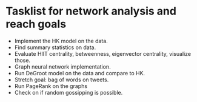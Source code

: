 # Tasklist for network analysis and reach goals 

- Implement the HK model on the data.
- Find summary statistics on data.
- Evaluate HIIT centrality, betweenness, eigenvector centrality, visualize those.
- Graph neural network implementation.
- Run DeGroot model on the data and compare to HK.
- Stretch goal: bag of words on tweets.
- Run PageRank on the graphs
- Check on if random gossipping is possible.